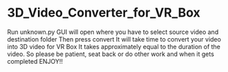 # 3D_Video_Converter_for_VR_Box

Run unknown.py
GUI will open where you have to select source video and destination folder
Then press convert
It will take time to convert your video into 3D video for VR Box
It takes approximately equal to the duration of the video. 
So please be patient, seat back or do other work and when it gets completed ENJOY!!
